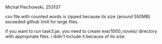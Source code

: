 Michał Piechowski, 253137

csv file with counted words is zipped because its size (around 550MB) exceeded github limit for large files.

if you want to run task3.jar, you need to create exe/1000_novels/ directory with appropriate files. i didn't include it because of its size.
